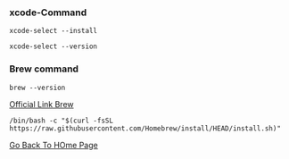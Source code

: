 ### xcode-Command

```
xcode-select --install
```
```
xcode-select --version
```

### Brew command

```
brew --version
```

[Official Link Brew](https://brew.sh/)

```
/bin/bash -c "$(curl -fsSL https://raw.githubusercontent.com/Homebrew/install/HEAD/install.sh)"
```

[Go Back To HOme Page](https://github.com/ibasloom/Homebrew_Mac/blob/main/README.md)
